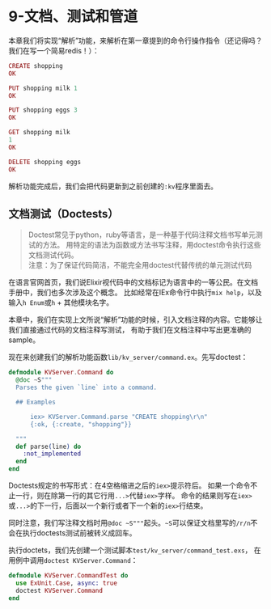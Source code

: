 9-文档、测试和管道
================
本章我们将实现“解析”功能，来解析在第一章提到的命令行操作指令（还记得吗？我们在写一个简易redis！）：
```elixir
CREATE shopping
OK

PUT shopping milk 1
OK

PUT shopping eggs 3
OK

GET shopping milk
1
OK

DELETE shopping eggs
OK
```
解析功能完成后，我们会把代码更新到之前创建的```:kv```程序里面去。

## 文档测试（Doctests）
>Doctest常见于python，ruby等语言，是一种基于代码注释文档书写单元测试的方法。
用特定的语法为函数或方法书写注释，用doctest命令执行这些文档测试代码。   
>注意：为了保证代码简洁，不能完全用doctest代替传统的单元测试代码


在语言官网首页，我们说Elixir视代码中的文档标记为语言中的一等公民。在文档手册中，我们也多次涉及这个概念。
比如经常在IEx命令行中执行```mix help```，以及输入```h Enum```或```h``` + 其他模块名字。

本章中，我们在实现上文所说“解析”功能的时候，引入文档注释的内容。它能够让我们直接通过代码的文档注释写测试，
有助于我们在文档注释中写出更准确的sample。

现在来创建我们的解析功能函数```lib/kv_server/command.ex```。先写doctest：
```elixir
defmodule KVServer.Command do
  @doc ~S"""
  Parses the given `line` into a command.

  ## Examples

      iex> KVServer.Command.parse "CREATE shopping\r\n"
      {:ok, {:create, "shopping"}}

  """
  def parse(line) do
    :not_implemented
  end
end
```

Doctests规定的书写形式：在4空格缩进之后的```iex>```提示符后。
如果一个命令不止一行，则在除第一行的其它行用```...>```代替```iex>```字样。
命令的结果则写在```iex>```或```...>```的下一行，后面以一个新行或者下一个新的```iex>```行结束。

同时注意，我们写注释文档时用```@doc ~S"""```起头。```~S```可以保证文档里写的```/r/n```不会在执行doctests测试前被转义成回车。

执行doctets，我们先创建一个测试脚本```test/kv_server/command_test.exs```，
在用例中调用```doctest KVServer.Command```：
```elixir
defmodule KVServer.CommandTest do
  use ExUnit.Case, async: true
  doctest KVServer.Command
end
```
